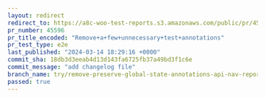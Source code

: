 ```yaml
---
layout: redirect
redirect_to: https://a8c-woo-test-reports.s3.amazonaws.com/public/pr/45596/e2e/index.html
pr_number: 45596
pr_title_encoded: "Remove+a+few+unnecessary+test+annotations"
pr_test_type: e2e
last_published: "2024-03-14 18:29:16 +0000"
commit_sha: 18db3d3eeab4d13d143fa6725fb37a49bd3f1c6e
commit_message: "add changelog file"
branch_name: try/remove-preserve-global-state-annotations-api-nav-reports
passed: true
---
```

